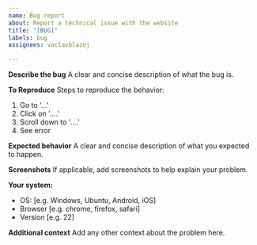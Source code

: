 ```yaml
---
name: Bug report
about: Report a technical issue with the website
title: "[BUG]"
labels: bug
assignees: vaclavblazej

---
```


**Describe the bug**
A clear and concise description of what the bug is.

**To Reproduce**
Steps to reproduce the behavior:
1. Go to '...'
2. Click on '....'
3. Scroll down to '....'
4. See error

**Expected behavior**
A clear and concise description of what you expected to happen.

**Screenshots**
If applicable, add screenshots to help explain your problem.

**Your system:**
 - OS: [e.g. Windows, Ubuntu, Android, iOS]
 - Browser [e.g. chrome, firefox, safari]
 - Version [e.g. 22]

**Additional context**
Add any other context about the problem here.

